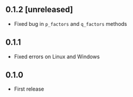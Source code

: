 ## 0.1.2 [unreleased]

- Fixed bug in `p_factors` and `q_factors` methods

## 0.1.1

- Fixed errors on Linux and Windows

## 0.1.0

- First release
